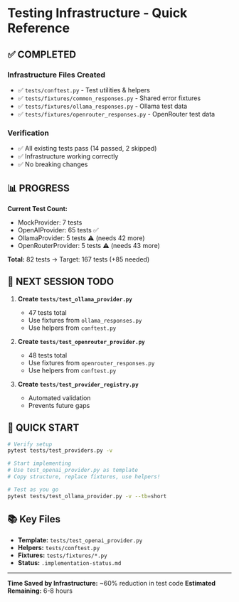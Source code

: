 # Testing Infrastructure - Quick Reference

## ✅ COMPLETED

### Infrastructure Files Created
- ✅ `tests/conftest.py` - Test utilities & helpers
- ✅ `tests/fixtures/common_responses.py` - Shared error fixtures
- ✅ `tests/fixtures/ollama_responses.py` - Ollama test data
- ✅ `tests/fixtures/openrouter_responses.py` - OpenRouter test data

### Verification
- ✅ All existing tests pass (14 passed, 2 skipped)
- ✅ Infrastructure working correctly
- ✅ No breaking changes

## 📊 PROGRESS

**Current Test Count:**
- MockProvider: 7 tests
- OpenAIProvider: 65 tests ✅
- OllamaProvider: 5 tests ⚠️ (needs 42 more)
- OpenRouterProvider: 5 tests ⚠️ (needs 43 more)

**Total:** 82 tests → Target: 167 tests (+85 needed)

## 🎯 NEXT SESSION TODO

1. **Create `tests/test_ollama_provider.py`**
   - 47 tests total
   - Use fixtures from `ollama_responses.py`
   - Use helpers from `conftest.py`
   
2. **Create `tests/test_openrouter_provider.py`**
   - 48 tests total
   - Use fixtures from `openrouter_responses.py`
   - Use helpers from `conftest.py`

3. **Create `tests/test_provider_registry.py`**
   - Automated validation
   - Prevents future gaps

## 🚀 QUICK START

```bash
# Verify setup
pytest tests/test_providers.py -v

# Start implementing
# Use test_openai_provider.py as template
# Copy structure, replace fixtures, use helpers!

# Test as you go
pytest tests/test_ollama_provider.py -v --tb=short
```

## 📚 Key Files

- **Template:** `tests/test_openai_provider.py`
- **Helpers:** `tests/conftest.py`
- **Fixtures:** `tests/fixtures/*.py`
- **Status:** `.implementation-status.md`

---

**Time Saved by Infrastructure:** ~60% reduction in test code
**Estimated Remaining:** 6-8 hours

